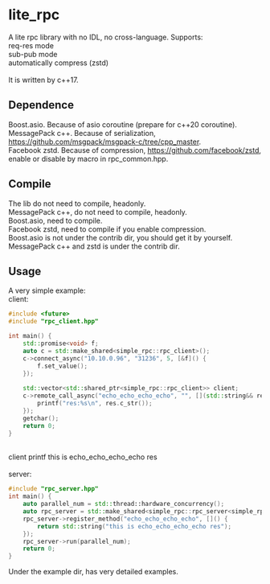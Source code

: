 # lite_rpc
A lite rpc library with no IDL, no cross-language. Supports:
</br>req-res mode
</br>sub-pub mode
</br>automatically compress (zstd)
</br>
</br>It is written by c++17.

## Dependence
Boost.asio. Because of asio coroutine (prepare for c++20 coroutine).
</br>MessagePack c++. Because of serialization, https://github.com/msgpack/msgpack-c/tree/cpp_master.
</br>Facebook zstd. Because of compression, https://github.com/facebook/zstd, enable or disable by macro in rpc_common.hpp.

## Compile
The lib do not need to compile, headonly.
</br>MessagePack c++, do not need to compile, headonly.
</br>Boost.asio, need to compile.
</br>Facebook zstd, need to compile if you enable compression.
</br>Boost.asio is not under the contrib dir, you should get it by yourself. MessagePack c++ and zstd is under the contrib dir.

## Usage
A very simple example:
</br>client:
```c++
#include <future>
#include "rpc_client.hpp"

int main() {
	std::promise<void> f;
	auto c = std::make_shared<simple_rpc::rpc_client>();
	c->connect_async("10.10.0.96", "31236", 5, [&f]() {
		f.set_value();
	});
	
	std::vector<std::shared_ptr<simple_rpc::rpc_client>> client;
	c->remote_call_async("echo_echo_echo_echo", "", [](std::string&& res) {
		printf("res:%s\n", res.c_str());
	});
	getchar();
	return 0;
}
```
</br>client printf   this is echo_echo_echo_echo res
</br>
</br>server:
```c++
#include "rpc_server.hpp"
int main() {
	auto parallel_num = std::thread::hardware_concurrency();
	auto rpc_server = std::make_shared<simple_rpc::rpc_server<simple_rpc::empty_resource>>(31236);
	rpc_server->register_method("echo_echo_echo_echo", []() {
		return std::string("this is echo_echo_echo_echo res");
	});
	rpc_server->run(parallel_num);
	return 0;
}
```
Under the example dir, has very detailed examples.
